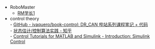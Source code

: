 - RoboMaster
	- [RM学长1](https://www.zhihu.com/people/zengen-38)
- control theory  
		- [GitHub - ivaquero/book-control: DR\_CAN 哔站系列课程笔记 + 代码](https://github.com/ivaquero/book-control)  
		- [状态估计/控制算法实践 - 知乎](https://www.zhihu.com/column/c_1296379521394929664)  
		- [Control Tutorials for MATLAB and Simulink - Introduction: Simulink Control](https://ctms.engin.umich.edu/CTMS/index.php?example=Introduction&section=SimulinkControl)
